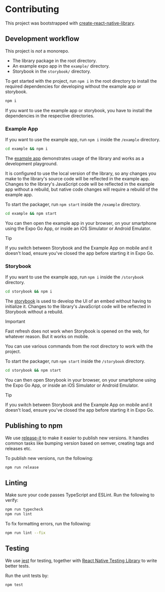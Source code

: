 # Contributing

This project was bootstrapped with [create-react-native-library](https://callstack.github.io/react-native-builder-bob/create).

## Development workflow

This project is _not_ a monorepo.

- The library package in the root directory.
- An example expo app in the `example/` directory.
- Storybook in the `storybook/` directory.

To get started with the project, run `npm i` in the root directory to install the required dependencies for developing without the example app or storybook.

```sh
npm i
```

If you want to use the example app or storybook, you have to install the dependencies in the respective directories.

### Example App

If you want to use the example app, run `npm i` inside the `/example` directory.

```sh
cd example && npm i
```

The [example app](/example/) demonstrates usage of the library and works as a development playground.

It is configured to use the local version of the library, so any changes you make to the library's source code will be reflected in the example app. Changes to the library's JavaScript code will be reflected in the example app without a rebuild, but native code changes will require a rebuild of the example app.

To start the packager, run `npm start` inside the `/example` directory.

```sh
cd example && npm start
```

You can then open the example app in your browser, on your smartphone using the Expo Go App, or inside an iOS Simulator or Android Emulator.

> [!TIP]
> If you switch between Storybook and the Example App on mobile and it doesn't load, ensure you've closed the app before starting it in Expo Go.

### Storybook

If you want to use the example app, run `npm i` inside the `/storybook` directory.

```sh
cd storybook && npm i
```

The [storybook](/storybook/) is used to develop the UI of an embed without having to initialize it. Changes to the library's JavaScript code will be reflected in Storybook without a rebuild.

> [!IMPORTANT]  
> Fast refresh does not work when Storybook is opened on the web, for whatever reason. But it works on mobile.

You can use various commands from the root directory to work with the project.

To start the packager, run `npm start` inside the `/storybook` directory.

```sh
cd storybook && npm start
```

You can then open Storybook in your browser, on your smartphone using the Expo Go App, or inside an iOS Simulator or Android Emulator.

> [!TIP]
> If you switch between Storybook and the Example App on mobile and it doesn't load, ensure you've closed the app before starting it in Expo Go.

## Publishing to npm

We use [release-it](https://github.com/release-it/release-it) to make it easier to publish new versions. It handles common tasks like bumping version based on semver, creating tags and releases etc.

To publish new versions, run the following:

```sh
npm run release
```

## Linting

Make sure your code passes TypeScript and ESLint. Run the following to verify:

```sh
npm run typecheck
npm run lint
```

To fix formatting errors, run the following:

```sh
npm run lint --fix
```

## Testing

We use [jest](https://jestjs.io/) for testing, together with [React Native Testing Library](https://callstack.github.io/react-native-testing-library/) to write better tests.

Run the unit tests by:

```sh
npm test
```
